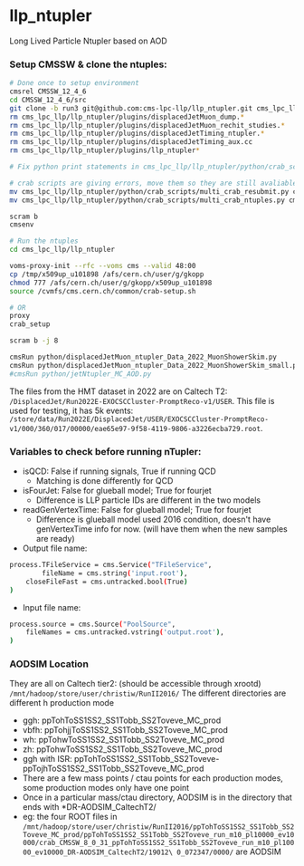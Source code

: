 # llp_ntupler
Long Lived Particle Ntupler based on AOD 


### Setup CMSSW & clone the ntuples:
```bash
# Done once to setup environment
cmsrel CMSSW_12_4_6
cd CMSSW_12_4_6/src
git clone -b run3 git@github.com:cms-lpc-llp/llp_ntupler.git cms_lpc_llp/llp_ntupler
rm cms_lpc_llp/llp_ntupler/plugins/displacedJetMuon_dump.*
rm cms_lpc_llp/llp_ntupler/plugins/displacedJetMuon_rechit_studies.*
rm cms_lpc_llp/llp_ntupler/plugins/displacedJetTiming_ntupler.*
rm cms_lpc_llp/llp_ntupler/plugins/displacedJetTiming_aux.cc 
rm cms_lpc_llp/llp_ntupler/plugins/llp_ntupler*  

# Fix python print statements in cms_lpc_llp/llp_ntupler/python/crab_scripts/multi_crab_ntuples.py and cms_lpc_llp/llp_ntupler/python/crab_scripts/multi_crab_resubmit.py to make compatible with python 3

# crab scripts are giving errors, move them so they are still avaliable for reference: 
mv cms_lpc_llp/llp_ntupler/python/crab_scripts/multi_crab_resubmit.py cms_lpc_llp/llp_ntupler/python/crab_scripts/multi_crab_resubmit.py.old 
mv cms_lpc_llp/llp_ntupler/python/crab_scripts/multi_crab_ntuples.py cms_lpc_llp/llp_ntupler/python/crab_scripts/multi_crab_ntuples.py.old

scram b
cmsenv

# Run the ntuples
cd cms_lpc_llp/llp_ntupler

voms-proxy-init --rfc --voms cms --valid 48:00
cp /tmp/x509up_u101898 /afs/cern.ch/user/g/gkopp
chmod 777 /afs/cern.ch/user/g/gkopp/x509up_u101898
source /cvmfs/cms.cern.ch/common/crab-setup.sh

# OR
proxy
crab_setup

scram b -j 8

cmsRun python/displacedJetMuon_ntupler_Data_2022_MuonShowerSkim.py
cmsRun python/displacedJetMuon_ntupler_Data_2022_MuonShowerSkim_small.py
#cmsRun python/jetNtupler_MC_AOD.py
```

The files from the HMT dataset in 2022 are on Caltech T2: `/DisplacedJet/Run2022E-EXOCSCCluster-PromptReco-v1/USER`. This file is used for testing, it has 5k events: `/store/data/Run2022E/DisplacedJet/USER/EXOCSCCluster-PromptReco-v1/000/360/017/00000/eae65e97-9f58-4119-9806-a3226ecba729.root`. 

### Variables to check before running nTupler:
* isQCD: False if running signals, True if running QCD
  * Matching is done differently for QCD
* isFourJet: False for glueball model; True for fourjet
  * Difference is LLP particle IDs are different in the two models
* readGenVertexTime: False for glueball model; True for fourjet
  * Difference is glueball model used 2016 condition, doesn't have genVertexTime info for now. (will have them when the new samples are ready)
* Output file name:
```bash
process.TFileService = cms.Service("TFileService",
        fileName = cms.string('input.root'),
    closeFileFast = cms.untracked.bool(True)
)
```
* Input file name:
```bash
process.source = cms.Source("PoolSource",
    fileNames = cms.untracked.vstring('output.root'),
)
```

### AODSIM Location

They are all on Caltech tier2: (should be accessible through xrootd)
```/mnt/hadoop/store/user/christiw/RunII2016/```
The different directories are different h production mode
* ggh: ppTohToSS1SS2_SS1Tobb_SS2Toveve_MC_prod
* vbfh: ppTohjjToSS1SS2_SS1Tobb_SS2Toveve_MC_prod
* wh: ppTohwToSS1SS2_SS1Tobb_SS2Toveve_MC_prod
* zh: ppTohwToSS1SS2_SS1Tobb_SS2Toveve_MC_prod
* ggh with ISR: ppTohToSS1SS2_SS1Tobb_SS2Toveve-ppTojhToSS1SS2_SS1Tobb_SS2Toveve_MC_prod
* There are a few mass points / ctau points for each production modes, some production modes only have one point
* Once in a particular mass/ctau directory, AODSIM is in the directory that ends with *DR-AODSIM_CaltechT2/
* eg: the four ROOT files in ```/mnt/hadoop/store/user/christiw/RunII2016/ppTohToSS1SS2_SS1Tobb_SS2Toveve_MC_prod/ppTohToSS1SS2_SS1Tobb_SS2Toveve_run_m10_pl10000_ev10000/crab_CMSSW_8_0_31_ppTohToSS1SS2_SS1Tobb_SS2Toveve_run_m10_pl10000_ev10000_DR-AODSIM_CaltechT2/19012\
0_072347/0000/```
are AODSIM
